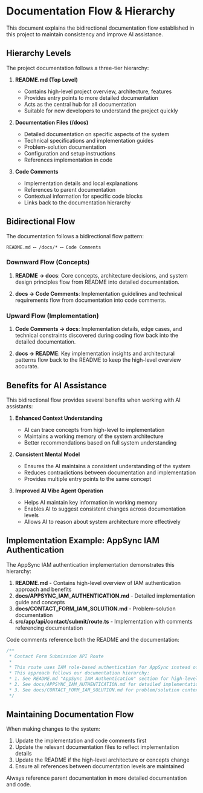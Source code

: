 # Documentation Flow & Hierarchy

This document explains the bidirectional documentation flow established in this project to maintain consistency and improve AI assistance.

## Hierarchy Levels

The project documentation follows a three-tier hierarchy:

1. **README.md (Top Level)**

   - Contains high-level project overview, architecture, features
   - Provides entry points to more detailed documentation
   - Acts as the central hub for all documentation
   - Suitable for new developers to understand the project quickly

2. **Documentation Files (/docs)**

   - Detailed documentation on specific aspects of the system
   - Technical specifications and implementation guides
   - Problem-solution documentation
   - Configuration and setup instructions
   - References implementation in code

3. **Code Comments**
   - Implementation details and local explanations
   - References to parent documentation
   - Contextual information for specific code blocks
   - Links back to the documentation hierarchy

## Bidirectional Flow

The documentation follows a bidirectional flow pattern:

```
README.md ⟷ /docs/* ⟷ Code Comments
```

### Downward Flow (Concepts)

1. **README → docs**: Core concepts, architecture decisions, and system design principles flow from README into detailed documentation.

2. **docs → Code Comments**: Implementation guidelines and technical requirements flow from documentation into code comments.

### Upward Flow (Implementation)

1. **Code Comments → docs**: Implementation details, edge cases, and technical constraints discovered during coding flow back into the detailed documentation.

2. **docs → README**: Key implementation insights and architectural patterns flow back to the README to keep the high-level overview accurate.

## Benefits for AI Assistance

This bidirectional flow provides several benefits when working with AI assistants:

1. **Enhanced Context Understanding**

   - AI can trace concepts from high-level to implementation
   - Maintains a working memory of the system architecture
   - Better recommendations based on full system understanding

2. **Consistent Mental Model**

   - Ensures the AI maintains a consistent understanding of the system
   - Reduces contradictions between documentation and implementation
   - Provides multiple entry points to the same concept

3. **Improved AI Vibe Agent Operation**
   - Helps AI maintain key information in working memory
   - Enables AI to suggest consistent changes across documentation levels
   - Allows AI to reason about system architecture more effectively

## Implementation Example: AppSync IAM Authentication

The AppSync IAM authentication implementation demonstrates this hierarchy:

1. **README.md** - Contains high-level overview of IAM authentication approach and benefits
2. **docs/APPSYNC_IAM_AUTHENTICATION.md** - Detailed implementation guide and concepts
3. **docs/CONTACT_FORM_IAM_SOLUTION.md** - Problem-solution documentation
4. **src/app/api/contact/submit/route.ts** - Implementation with comments referencing documentation

Code comments reference both the README and the documentation:

```typescript
/**
 * Contact Form Submission API Route
 *
 * This route uses IAM role-based authentication for AppSync instead of API keys.
 * This approach follows our documentation hierarchy:
 * 1. See README.md "AppSync IAM Authentication" section for high-level overview
 * 2. See docs/APPSYNC_IAM_AUTHENTICATION.md for detailed implementation guide
 * 3. See docs/CONTACT_FORM_IAM_SOLUTION.md for problem/solution context
 */
```

## Maintaining Documentation Flow

When making changes to the system:

1. Update the implementation and code comments first
2. Update the relevant documentation files to reflect implementation details
3. Update the README if the high-level architecture or concepts change
4. Ensure all references between documentation levels are maintained

Always reference parent documentation in more detailed documentation and code.
